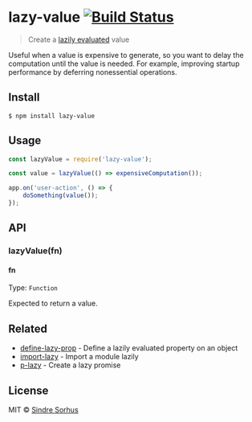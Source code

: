 # lazy-value [![Build Status](https://travis-ci.org/sindresorhus/lazy-value.svg?branch=master)](https://travis-ci.org/sindresorhus/lazy-value)

> Create a [lazily evaluated](https://en.wikipedia.org/wiki/Lazy_evaluation) value

Useful when a value is expensive to generate, so you want to delay the computation until the value is needed. For example, improving startup performance by deferring nonessential operations.


## Install

```
$ npm install lazy-value
```


## Usage

```js
const lazyValue = require('lazy-value');

const value = lazyValue(() => expensiveComputation());

app.on('user-action', () => {
	doSomething(value());
});
```


## API

### lazyValue(fn)

#### fn

Type: `Function`

Expected to return a value.


## Related

- [define-lazy-prop](https://github.com/sindresorhus/define-lazy-prop) - Define a lazily evaluated property on an object
- [import-lazy](https://github.com/sindresorhus/import-lazy) - Import a module lazily
- [p-lazy](https://github.com/sindresorhus/p-lazy) - Create a lazy promise


## License

MIT © [Sindre Sorhus](https://sindresorhus.com)
